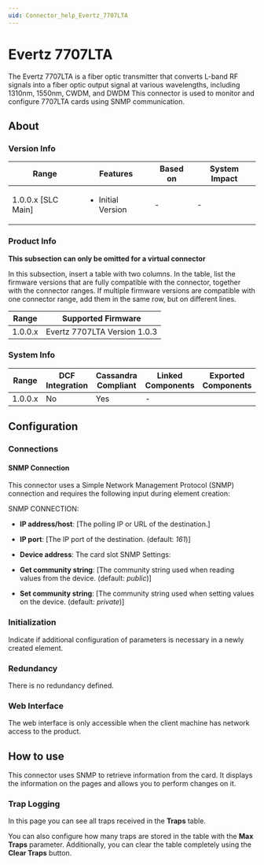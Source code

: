 ```yaml
---
uid: Connector_help_Evertz_7707LTA
---
```


# Evertz 7707LTA

The Evertz 7707LTA is a fiber optic transmitter that converts L-band RF signals into a fiber optic output signal at various wavelengths, including 1310nm, 1550nm, CWDM, and DWDM
This connector is used to monitor and configure 7707LTA cards using SNMP communication.

## About

### Version Info

|Range  |Features  |Based on  |System Impact  |
|---------|---------|---------|---------|
|1.0.0.x [SLC Main]     |<ul><li>Initial Version</li></ul>         |-         |-         |

### Product Info

**This subsection can only be omitted for a virtual connector**

In this subsection, insert a table with two columns. In the table, list the firmware versions that are fully compatible with the connector, together with the connector ranges. If multiple firmware versions are compatible with one connector range, add them in the same row, but on different lines.

|Range  |Supported Firmware  |
|---------|---------|
|1.0.0.x     |Evertz 7707LTA Version 1.0.3         |

### System Info

|Range  |DCF Integration  |Cassandra Compliant  |Linked Components  |Exported Components   |
|---------|---------|---------|---------|---------|
|1.0.0.x    |No       |Yes         |-         |   |

## Configuration

### Connections

#### SNMP Connection

This connector uses a Simple Network Management Protocol (SNMP) connection and requires the following input during element creation:

SNMP CONNECTION:

- **IP address/host**: [The polling IP or URL of the destination.]
- **IP port**: [The IP port of the destination. (default: *161*)]
- **Device address**: The card slot
SNMP Settings:

- **Get community string**: [The community string used when reading values from the device. (default: *public*)]
- **Set community string**: [The community string used when setting values on the device. (default: *private*)]


### Initialization

Indicate if additional configuration of parameters is necessary in a newly created element.

### Redundancy

There is no redundancy defined.

### Web Interface

The web interface is only accessible when the client machine has network access to the product.

## How to use

This connector uses SNMP to retrieve information from the card. It displays the information on the pages and allows you to perform changes on it.

### Trap Logging

In this page you can see all traps received in the **Traps** table.

You can also configure how many traps are stored in the table with the **Max Traps** parameter.
Additionally, you can clear the table completely using the **Clear Traps** button.
